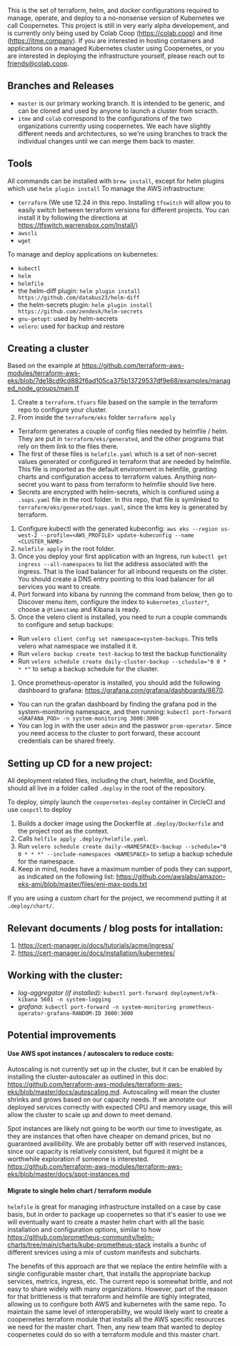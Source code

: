 This is the set of terraform, helm, and docker configurations required to manage, operate, and deploy to a no-nonsense version of Kubernetes we call Coopernetes. This project is still in very early alpha developement, and is currently only being used by Colab Coop (https://colab.coop) and itme (https://itme.company). If you are interested in hosting containers and applicaitons on a managed Kubernetes cluster using Coopernetes, or you are interested in deploying the infrastructure yourself, please reach out to friends@colab.coop.

## Branches and Releases
- `master` is our primary working branch. It is intended to be generic, and can be cloned and used by anyone to launch a cluster from scracth.
- `itme` and `colab` correspond to the configurations of the two organizations currently using coopernetes. We each have slightly different needs and architectures, so we're using branches to track the individual changes until we can merge them back to master.

## Tools
All commands can be installed with `brew install`, except for helm plugins which use `helm plugin install`
To manage the AWS infrastructure:
- `terraform` (We use 12.24 in this repo. Installing `tfswitch` will allow you to easily switch between terraform versions for different projects. You can install it by following the directions at https://tfswitch.warrensbox.com/Install/)
- `awscli`
- `wget`

To manage and deploy applications on kubernetes:
- `kubectl`
- `helm`
- `helmfile`
- the helm-diff plugin: `helm plugin install https://github.com/databus23/helm-diff`
- the helm-secrets plugin: `helm plugin install https://github.com/zendesk/helm-secrets`
- `gnu-getopt`: used by helm-secrets
- `velero`: used for backup and restore

## Creating a cluster
Based on the example at https://github.com/terraform-aws-modules/terraform-aws-eks/blob/7de18cd9cd882f6ad105ca375b13729537df9e68/examples/managed_node_groups/main.tf
1. Create a `terraform.tfvars` file based on the sample in the terraform repo to configure your cluster.
1. From inside the `terraform/eks` folder `terraform apply`
  - Terraform generates a couple of config files needed by helmfile / helm. They are put in `terraform/eks/generated`, and the other programs that rely on them link to the files there.
  - The first of these files is `helmfile.yaml` which is a set of non-secret values generated or configured in terraform that are needed by helmfile. This file is imported as the default environment in helmfile, granting charts and configuration access to terraform values. Anything non-secret you want to pass from terraform to helmfile should live here.
  - Secrets are encrypted with helm-secrets, which is confiured using a `.sops.yaml` file in the root folder. In this repo, that file is symlinked to `terraform/eks/generated/sops.yaml`, since the kms key is generated by terraform.
1. Configure kubectl with the generated kubeconfig: `aws eks --region us-west-2 --profile=<AWS_PROFILE> update-kubeconfig --name <CLUSTER_NAME>`
1. `helmfile apply` in the root folder.
1. Once you deploy your first application with an Ingress, run `kubectl get ingress --all-namespaces` to list the address associated with the ingress. That is the load balancer for all inbound requests on the clster. You should create a DNS entry pointing to this load balancer for all services you want to create.
1. Port forward into kibana by running the command from below, then go to Discover menu item, configure the index to `kubernetes_cluster*`, choose a `@timestamp` and Kibana is ready.
1. Once the velero client is installed, you need to run a couple commands to configure and setup backups:
  - Run `velero client config set namespace=system-backups`. This tells velero what namespace we installed it it.
  - Run `velero backup create test-backup` to test the backup functionality
  - Run `velero schedule create daily-cluster-backup --schedule="0 0 * * *"` to setup a backup schedule for the cluster.
1. Once prometheus-operator is installed, you should add the following dashboard to grafana: https://grafana.com/grafana/dashboards/8670.
  - You can run the grafan dashboard by finding the grafana pod in the system-monitoring namespace, and then running: `kubectl port-forward <GRAFANA_POD> -n system-monitoring 3000:3000`
  - You can log in with the user `admin` and the passwor `prom-operator`. Since you need access to the cluster to port forward, these account credentials can be shared freely.

## Setting up CD for a new project:
All deployment related files, including the chart, helmfile, and Dockfile, should all live in a folder called `.deploy` in the root of the repository.

To deploy, simply launch the `coopernetes-deploy` container in CircleCI and use `coopctl` to deploy
1. Builds a docker image using the Dockerfile at `.deploy/Dockerfile` and the project root as the context.
1. Calls `helfile apply .deploy/helmfile.yaml`.
1. Run `velero schedule create daily-<NAMESPACE>-backup --schedule="0 0 * * *" --include-namespaces <NAMESPACE>` to setup a backup schedule for the namespace.
1. Keep in mind, nodes have a maximum number of pods they can support, as indicated on the following list: https://github.com/awslabs/amazon-eks-ami/blob/master/files/eni-max-pods.txt


If you are using a custom chart for the project, we recommend putting it at `.deploy/chart/`.

## Relevant documents / blog posts for intallation:
1. https://cert-manager.io/docs/tutorials/acme/ingress/
1. https://cert-manager.io/docs/installation/kubernetes/

## Working with the cluster:
- *log-aggregator (if installed)*: `kubectl port-forward deployment/efk-kibana 5601 -n system-logging`
- *grafana*: `kubectl port-forward -n system-monitoring prometheus-operator-grafana-RANDOM-ID 3000:3000`

## Potential improvements

#### Use AWS spot instances / autoscalers to reduce costs:
Autoscaling is not currently set up in the cluster, but it can be enabled by installing the cluster-autoscaler as outlined in this doc: https://github.com/terraform-aws-modules/terraform-aws-eks/blob/master/docs/autoscaling.md. Autoscaling will mean the cluster shrinks and grows based on our capacity needs. If we annotate our deployed services correctly with expected CPU and memory usage, this will allow the cluster to scale up and down to meet demand.

Spot instances are likely not going to be worth our time to investigate, as they are instances that often have cheaper on demand prices, but no guaranteed availibility. We are probably better off with reserved instances, since our capacity is relatively consistent, but figured it might be a worthwhile exploration if someone is interested.
https://github.com/terraform-aws-modules/terraform-aws-eks/blob/master/docs/spot-instances.md

#### Migrate to single helm chart / terraform module
`helmfile` is great for managing infrastructure installed on a case by case basis, but in order to package up coopernetes so that it's easier to use we will eventually want to create a master helm chart with all the basic installation and configuration options, similar to how https://github.com/prometheus-community/helm-charts/tree/main/charts/kube-prometheus-stack installs a bunhc of different srevices using a mix of custom manifests and subcharts.

The benefits of this approach are that we replace the entire helmfile with a single configurable master chart, that installs the appropriate backup services, metrics, ingress, etc. The current repo is somewhat brittle, and not easy to share widely with many organizations. However, part of the reason for that brittleness is that terraform and helmfile are tighly integrated, allowing us to configure both AWS and kubernetes with the same repo. To maintain the same level of interoperability, we would likely want to create a coopernetes terraform module that installs all the AWS specific resources we need for the master chart. Then, any new team that wanted to deploy coopernetes could do so with a terraform module and this master chart.
